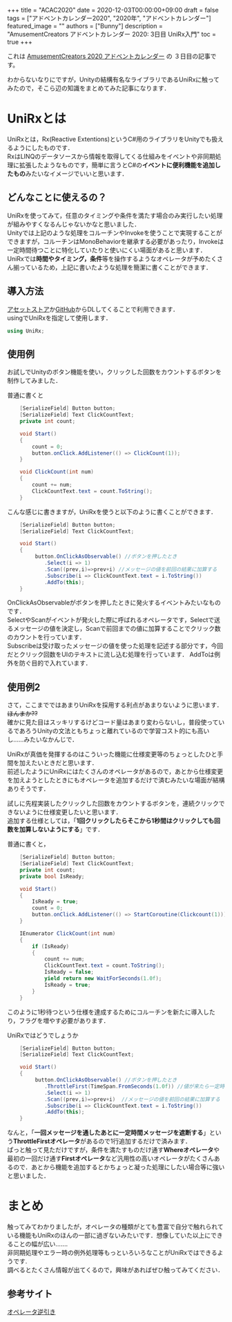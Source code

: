 +++
title =  "ACAC2020"
date = 2020-12-03T00:00:00+09:00
draft = false
tags = ["アドベントカレンダー2020", "2020年", "アドベントカレンダー"]
featured_image = ""
authors = ["Bunny"]
description = "AmusementCreators アドベントカレンダー 2020: 3日目 UniRx入門"
toc = true
+++

これは [AmusementCreators 2020 アドベントカレンダー](https://adventar.org/calendars/5400) の ３日目の記事です。

わからないなりにですが，Unityの結構有名なライブラリであるUniRxに触ってみたので，そこら辺の知識をまとめてみた記事になります．

# UniRxとは

UniRxとは，Rx(Reactive Extentions)というC#用のライブラリをUnityでも扱えるようにしたものです．  
RxはLINQのデータソースから情報を取得してくる仕組みをイベントや非同期処理に拡張したようなものです，簡単に言うとC#の**イベントに便利機能を追加したもの**みたいなイメージでいいと思います．

## どんなことに使えるの？

UniRxを使ってみて，任意のタイミングや条件を満たす場合のみ実行したい処理が組みやすくなるんじゃないかなと思いました．  
Unityでは上記のような処理をコルーチンやInvokeを使うことで実現することができますが，コルーチンはMonoBehaviorを継承する必要があったり，Invokeは一定時間待つことに特化していたりと使いにくい場面があると思います．  
UniRxでは**時間やタイミング，条件**等を操作するようなオペレータが予めたくさん揃っているため，上記に書いたような処理を簡潔に書くことができます．

## 導入方法

[アセットストア](https://assetstore.unity.com/packages/tools/integration/unirx-reactive-extensions-for-unity-17276)か[GitHub](https://github.com/neuecc/UniRx)からDLしてくることで利用できます．  
usingでUniRxを指定して使用します．
```c#
using UniRx;
```

## 使用例
お試しでUnityのボタン機能を使い，クリックした回数をカウントするボタンを制作してみました．  

普通に書くと
```c#
	[SerializeField] Button button;
    [SerializeField] Text ClickCountText;
    private int count;

    void Start()
    {
        count = 0;
        button.onClick.AddListener(() => ClickCount(1));
    }

    void ClickCount(int num)
    {
        count += num;
        ClickCountText.text = count.ToString();
    }
```
こんな感じに書きますが，UniRxを使うと以下のように書くことができます．
```c#
	[SerializeField] Button button;
    [SerializeField] Text ClickCountText;

    void Start()
    {
         button.OnClickAsObservable() //ボタンを押したとき
            .Select(i => 1) 
            .Scan((prev,i)=>prev+i) //メッセージの値を前回の結果に加算する
            .Subscribe(i => ClickCountText.text = i.ToString())
            .AddTo(this);
    }

```
OnClickAsObservableがボタンを押したときに発火するイベントみたいなものです．  
SelectやScanがイベントが発火した際に呼ばれるオペレータです，Selectで送るメッセージの値を決定し，Scanで前回までの値に加算することでクリック数のカウントを行っています．  
Subscribeは受け取ったメッセージの値を使った処理を記述する部分です，今回だとクリック回数をUIのテキストに流し込む処理を行っています．
AddToは例外を防ぐ目的で入れています．  
## 使用例2
さて，ここまでではあまりUniRxを採用する利点があまりないように思います．~~ほんまか??~~  
確かに見た目はスッキリするけどコード量はあまり変わらないし，普段使っているであろうUnityの文法ともちょっと離れているので学習コスト的にも高いし……みたいなかんじで．

UniRxが真価を発揮するのはこういった機能に仕様変更等のちょっとしたひと手間を加えたいときだと思います．  
前述したようにUniRxにはたくさんのオペレータがあるので，あとから仕様変更を加えようとしたときにもオペレータを追加するだけで済むみたいな場面が結構ありそうです．

試しに先程実装したクリックした回数をカウントするボタンを，連続クリックできないように仕様変更したいと思います．  
追加する仕様としては，「**1回クリックしたらそこから1秒間はクリックしても回数を加算しないようにする**」です．  

普通に書くと，
```c#
	[SerializeField] Button button;
    [SerializeField] Text ClickCountText;
    private int count;
    private bool IsReady;

    void Start()
    {
        IsReady = true;
        count = 0;
        button.onClick.AddListener(() => StartCoroutine(Clickcount(1)));
    }

    IEnumerator ClickCount(int num)
    {
        if (IsReady)
        {
            count += num;
            ClickCountText.text = count.ToString();
            IsReady = false;
            yield return new WaitForSeconds(1.0f);
            IsReady = true;
        }
    }
```
このように1秒待つという仕様を達成するためにコルーチンを新たに導入したり，フラグを増やす必要があります．

UniRxではどうでしょうか
```c#
	[SerializeField] Button button;
    [SerializeField] Text ClickCountText;

    void Start()
    {
         button.OnClickAsObservable() //ボタンを押したとき
         	.ThrottleFirst(TimeSpan.FromSeconds(1.0f)) //値が来たら一定時間メッセージを遮断する
            .Select(i => 1) 
            .Scan((prev,i)=>prev+i)  //メッセージの値を前回の結果に加算する
            .Subscribe(i => ClickCountText.text = i.ToString())
            .AddTo(this);
    }

```
なんと，「**一回メッセージを通したあとに一定時間メッセージを遮断する**」という**ThrottleFirstオペレータ**があるので1行追加するだけで済みます．  
ぱっと触って見ただけですが，条件を満たすものだけ通す**Whereオペレータ**や最初の一回だけ通す**Firstオペレータ**など汎用性の高いオペレータがたくさんあるので．あとから機能を追加するとかちょっと凝った処理にしたい場合等に強いと思いました．

# まとめ
触ってみてわかりましたが，オペレータの種類がとても豊富で自分で触れられている機能もUniRxのほんの一部に過ぎないみたいです．想像していた以上にできることの幅が広い…….  
非同期処理やエラー時の例外処理等もっといろいろなことがUniRxではできるようです.   
調べるとたくさん情報が出てくるので，興味があればぜひ触ってみてください．  

## 参考サイト
[オペレータ逆引き](https://qiita.com/toRisouP/items/3cf1c9be3c37e7609a2f)

